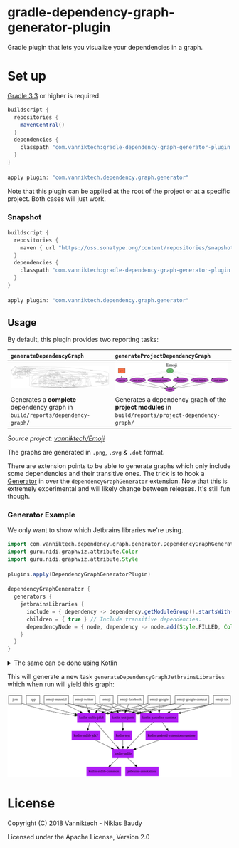 # gradle-dependency-graph-generator-plugin

Gradle plugin that lets you visualize your dependencies in a graph.

# Set up

[Gradle 3.3](https://docs.gradle.org/3.3/release-notes.html) or higher is required.

```gradle
buildscript {
  repositories {
    mavenCentral()
  }
  dependencies {
    classpath "com.vanniktech:gradle-dependency-graph-generator-plugin:0.8.0"
  }
}

apply plugin: "com.vanniktech.dependency.graph.generator"
```

Note that this plugin can be applied at the root of the project or at a specific project. Both cases will just work.

### Snapshot

```gradle
buildscript {
  repositories {
    maven { url "https://oss.sonatype.org/content/repositories/snapshots" }
  }
  dependencies {
    classpath "com.vanniktech:gradle-dependency-graph-generator-plugin:0.9.0-SNAPSHOT"
  }
}

apply plugin: "com.vanniktech.dependency.graph.generator"
```

## Usage

By default, this plugin provides two reporting tasks:

| `generateDependencyGraph`                                                       | `generateProjectDependencyGraph`                                                                     |
|:--------------------------------------------------------------------------------|:-----------------------------------------------------------------------------------------------------|
| ![Dependency Graph](art/dependency-graph.svg)                                   | ![Project Dependency Graph](art/project-dependency-graph.svg)                                        |
| Generates a **complete** dependency graph in `build/reports/dependency-graph/`  | Generates a dependency graph of the **project modules** in `build/reports/project-dependency-graph/` |

_Source project: [vanniktech/Emoji](https://github.com/vanniktech/Emoji)_

The graphs are generated in `.png`, `.svg` & `.dot` format.

There are extension points to be able to generate graphs which only include some dependencies and their transitive ones. The trick is to hook a [Generator](./src/main/kotlin/com/vanniktech/dependency/graph/generator/DependencyGraphGeneratorExtension.kt) in over the `dependencyGraphGenerator` extension. Note that this is extremely experimental and will likely change between releases. It's still fun though.

### Generator Example

We only want to show which Jetbrains libraries we're using.

```groovy
import com.vanniktech.dependency.graph.generator.DependencyGraphGeneratorPlugin
import guru.nidi.graphviz.attribute.Color
import guru.nidi.graphviz.attribute.Style

plugins.apply(DependencyGraphGeneratorPlugin)

dependencyGraphGenerator {
  generators {
    jetbrainsLibraries {
      include = { dependency -> dependency.getModuleGroup().startsWith("org.jetbrains") } // Only want Jetbrains.
      children = { true } // Include transitive dependencies.
      dependencyNode = { node, dependency -> node.add(Style.FILLED, Color.rgb("#AF1DF5")) } // Give them some color.
    }
  }
}
```

<details>
<summary>The same can be done using Kotlin</summary>

```kotlin
import com.vanniktech.dependency.graph.generator.DependencyGraphGeneratorExtension
import com.vanniktech.dependency.graph.generator.DependencyGraphGeneratorPlugin
import guru.nidi.graphviz.attribute.Color
import guru.nidi.graphviz.attribute.Style

rootProject.plugins.apply(DependencyGraphGeneratorPlugin::class.java)

rootProject.configure<DependencyGraphGeneratorExtension> {
  generators.create("jetbrainsLibraries") {
    include = { dependency -> dependency.moduleGroup.startsWith("org.jetbrains") } // Only want Jetbrains.
    children = { true } // Include transitive dependencies.
    dependencyNode = { node, dependency -> node.add(Style.FILLED, Color.rgb("#AF1DF5")) } // Give them some color.
  }
}
```

</details>

This will generate a new task `generateDependencyGraphJetbrainsLibraries` which when run will yield this graph:

![Example Jetbrains graph](art/dependency-graph-jetbrains-libraries.svg)


# License

Copyright (C) 2018 Vanniktech - Niklas Baudy

Licensed under the Apache License, Version 2.0
